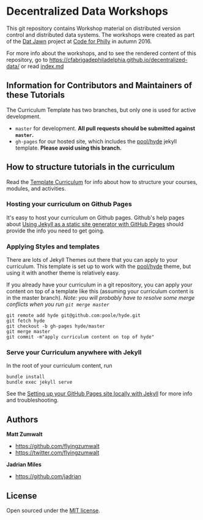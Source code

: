 # Decentralized Data Workshops

This git repository contains Workshop material on distributed version control and distributed data systems. The workshops were created as part of the [Dat Jawn](http://datjawn.com) project at [Code for Philly](http://codeforphilly.org) in autumn 2016. 

For more info about the workshops, and to see the rendered content of this repository, go to https://cfabrigadephiladelphia.github.io/decentralized-data/ or read [index.md](./index.md)

## Information for Contributors and Maintainers of these Tutorials

The Curriculum Template has two branches, but only one is used for active development.

- `master` for development.  **All pull requests should be submitted against `master`.**
- `gh-pages` for our hosted site, which includes the [pool/hyde](https://github.com/poole/hyde) jekyll template. **Please avoid using this branch.**


## How to structure tutorials in the curriculum

Read the [Template Curriculum](http://flyingzumwalt.github.io/jekyll-curriculum-template/curriculum-template/) for info about how to structure your courses, modules, and activities.

### Hosting your curriculum on Github Pages

It's easy to host your curriculum on Github pages. Github's help pages about [Using Jekyll as a static site generator with GitHub Pages](https://help.github.com/articles/using-jekyll-as-a-static-site-generator-with-github-pages/) should provide the info you need to get going.

### Applying Styles and templates

There are lots of Jekyll Themes out there that you can apply to your curriculum.  This template is set up to work with the [pool/hyde](https://github.com/poole/hyde) theme, but using it with another theme is relatively easy.

If you already have your curriculum in a git repository, you can apply your content on top of a template like this (assuming your curriculum content is in the master branch). _Note: you will probably have to resolve some merge conflicts when you run `git merge master`_

```
git remote add hyde git@github.com:poole/hyde.git
git fetch hyde
git checkout -b gh-pages hyde/master
git merge master  
git commit -m"apply curriculum content on top of hyde"
```

### Serve your Curriculum anywhere with Jekyll

In the root of your curriculum content, run

```
bundle install
bundle exec jekyll serve
```

See the [Setting up your GitHub Pages site locally with Jekyll](https://help.github.com/articles/setting-up-your-github-pages-site-locally-with-jekyll/) for more info and troubleshooting.

## Authors

**Matt Zumwalt**
- <https://github.com/flyingzumwalt>
- <https://twitter.com/flyingzumwalt>

**Jadrian Miles**
- <https://github.com/jadrian>


## License

Open sourced under the [MIT license](LICENSE.md).
